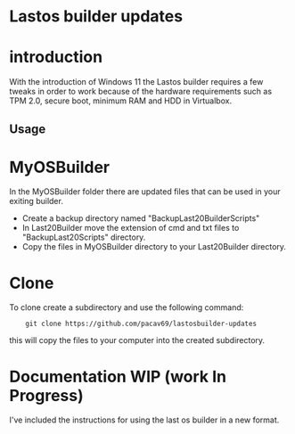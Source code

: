 # Lastos builder updates

# introduction
With the introduction of Windows 11 the Lastos builder requires a few tweaks in order to work because of the hardware requirements such as TPM 2.0, secure boot, minimum RAM and HDD in Virtualbox.

## Usage

# MyOSBuilder
In the MyOSBuilder folder there are updated files that can be used in your exiting builder. 

* Create a backup directory named "BackupLast20BuilderScripts"
* In Last20Builder move the extension of cmd and txt files to "BackupLast20Scripts" directory.
* Copy the files in MyOSBuilder directory to your Last20Builder directory.

# Clone
To clone create a subdirectory and use the following command:

		git clone https://github.com/pacav69/lastosbuilder-updates 

this will copy the files to your computer into the created subdirectory.


# Documentation WIP (work In Progress)
I've included the instructions for using the last os builder in a new format.


